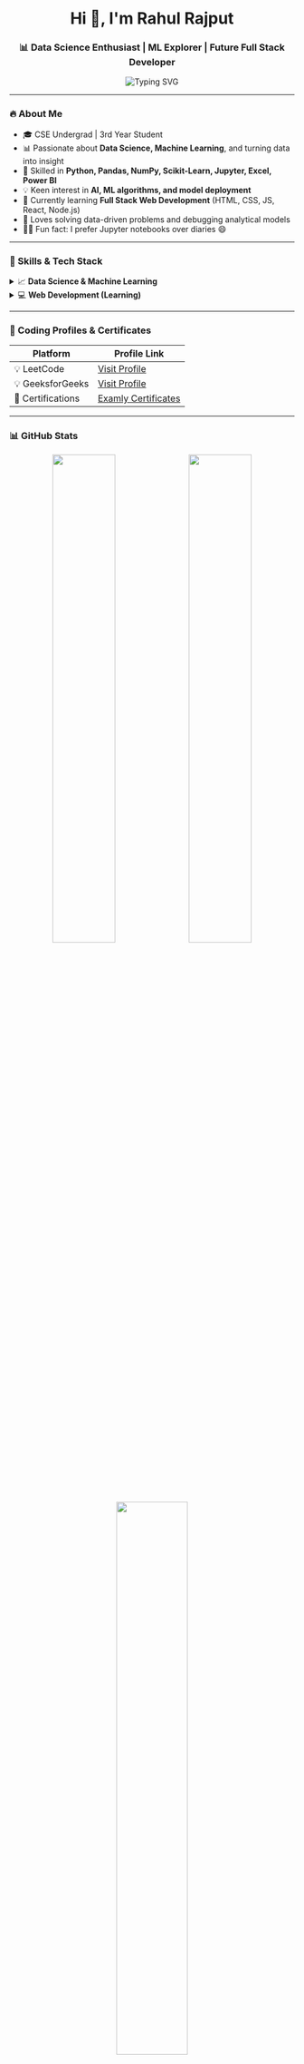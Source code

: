 <h1 align="center">Hi 👋, I'm Rahul Rajput</h1>

<h3 align="center">📊 Data Science Enthusiast | ML Explorer | Future Full Stack Developer</h3>

<p align="center">
  <img src="https://readme-typing-svg.demolab.com?font=Fira+Code&size=22&pause=1000&color=08F7FE&center=true&vCenter=true&width=800&lines=Data+Science+%7C+ML+%7C+Python+Lover;Currently+Learning+Web+Development+(MERN);Analytics+%7C+Visualization+%7C+Insights;Let's+learn%2C+code%2C+and+solve+real+problems!" alt="Typing SVG" />
</p>

---

### 🔥 About Me
- 🎓 CSE Undergrad | 3rd Year Student  
- 📊 Passionate about **Data Science, Machine Learning**, and turning data into insight  
- 🧠 Skilled in **Python, Pandas, NumPy, Scikit-Learn, Jupyter, Excel, Power BI**  
- 💡 Keen interest in **AI, ML algorithms, and model deployment**  
- 🌱 Currently learning **Full Stack Web Development** (HTML, CSS, JS, React, Node.js)  
- 🧩 Loves solving data-driven problems and debugging analytical models  
- 🕵️‍♂️ Fun fact: I prefer Jupyter notebooks over diaries 😄  

---

### 🚀 Skills & Tech Stack

<details>
<summary>📈 <strong>Data Science & Machine Learning</strong></summary>

- Python (Pandas, NumPy, Matplotlib, Seaborn)
- Scikit-Learn, Jupyter Notebook
- Data Cleaning, Data Visualization
- Supervised & Unsupervised ML
- Excel, Power BI

</details>

<details>
<summary>💻 <strong>Web Development (Learning)</strong></summary>

**Frontend**  
![HTML5](https://img.shields.io/badge/HTML5-E34F26?logo=html5&logoColor=white)
![CSS3](https://img.shields.io/badge/CSS3-1572B6?logo=css3&logoColor=white)
![JavaScript](https://img.shields.io/badge/JavaScript-F7DF1E?logo=javascript&logoColor=black)
![React](https://img.shields.io/badge/React-20232A?logo=react&logoColor=61DAFB)

**Backend**  
![Node.js](https://img.shields.io/badge/Node.js-339933?logo=node.js&logoColor=white)
![Python](https://img.shields.io/badge/Python-3776AB?logo=python&logoColor=white)
![Java](https://img.shields.io/badge/Java-007396?logo=java&logoColor=white)
![C++](https://img.shields.io/badge/C++-00599C?logo=c%2B%2B&logoColor=white)
![C](https://img.shields.io/badge/C-000000?logo=c&logoColor=white)

**Databases**  
![MongoDB](https://img.shields.io/badge/MongoDB-47A248?logo=mongodb&logoColor=white)
![MySQL](https://img.shields.io/badge/MySQL-4479A1?logo=mysql&logoColor=white)

</details>

---

### 🧠 Coding Profiles & Certificates

| Platform         | Profile Link                                                                 |
|------------------|------------------------------------------------------------------------------|
| 💡 LeetCode       | [Visit Profile](https://leetcode.com/u/vbcPvyM360/)                         |
| 💡 GeeksforGeeks  | [Visit Profile](https://www.geeksforgeeks.org/user/rahulrajputxnju/)        |
| 📜 Certifications | [Examly Certificates](https://lpucolab438.examly.io/certificates)           |

---

### 📊 GitHub Stats

<p align="center">
  <img src="https://github-readme-stats.vercel.app/api?username=rahulpathania&show_icons=true&theme=tokyonight" width="47%" />
  <img src="https://github-readme-streak-stats.herokuapp.com/?user=rahulpathania&theme=tokyonight" width="47%" />
</p>

<p align="center">
  <img src="https://github-readme-stats.vercel.app/api/top-langs/?username=rahulpathania&layout=compact&theme=tokyonight" width="50%" />
</p>

---

### 🏆 GitHub Trophies

<p align="center">
  <img src="https://github-profile-trophy.vercel.app/?username=rahulpathania&theme=radical&row=1&margin-w=10&no-frame=true" />
</p>

---

### 📈 Visitor Counter

<p align="center">
  <img src="https://komarev.com/ghpvc/?username=rahulpathania&label=Profile+Views&color=0e75b6&style=flat" alt="visitor badge"/>
</p>

---

### 📫 Connect with Me

[![LinkedIn](https://img.shields.io/badge/-LinkedIn-blue?logo=linkedin&logoColor=white)](https://www.linkedin.com/in/rahulrajput831/)  
[![Email](https://img.shields.io/badge/-Gmail-D14836?logo=gmail&logoColor=white)](mailto:rahulrajput831831831@gmail.com)

---

### 🌟 Thanks for visiting my profile!

> **_“Without data, you're just another person with an opinion.”_ — W. Edwards Deming**  
Keep analyzing, keep predicting, and keep pushing forward! 📊🚀
